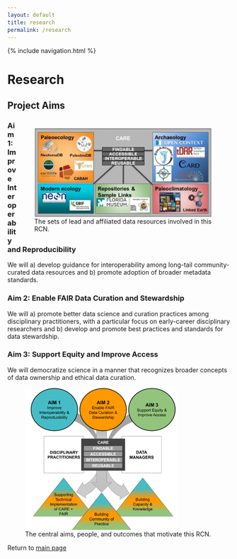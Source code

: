 ```yaml
---
layout: default
title: research
permalink: /research
---
```

<style>
 #aims {
  display ="inline";
  float = "left";
 }
 #aims figure{
  width:80%;
  display:inline-block;
  height:80%;
  float:right;
}

</style>

{% include navigation.html %}

<h1> Research </h1>

<h2> Project Aims </h2>

 <div id="aims">
<figure>
  <img src="./images/fairos-stakeholders.jpg" alt="Stakeholders" style="float:right">
 <figcaption>The sets of lead and affiliated data resources involved in this RCN. </figcaption>
 </figure>
 
<div id="aimtext">
<h3> Aim 1: Improve Interoperability and Reproducibility </h3>
<p> We will a) develop guidance for interoperability among long-tail community-curated data resources and
b) promote adoption of broader metadata standards. </p>
<h3> Aim 2: Enable FAIR Data Curation and Stewardship </h3>
<p>  We will a) promote better data science and curation practices among disciplinary practitioners, with a particular focus on early-career disciplinary researchers and b) develop and promote best practices and standards for data stewardship. </p>
<h3> Aim 3: Support Equity and Improve Access </h3>
<p> We will democratize science in a manner that recognizes broader concepts of data ownership and ethical data curation. </p>
 </div>
 </div>

<figure>
  <img src="./images/rcn_aims.png" alt="goals" style="display:block" align="absbottom">
  <figcaption>The central aims, people, and outcomes that motivate this RCN. </figcaption>
 </figure>
 
Return to [main page](home.md)

